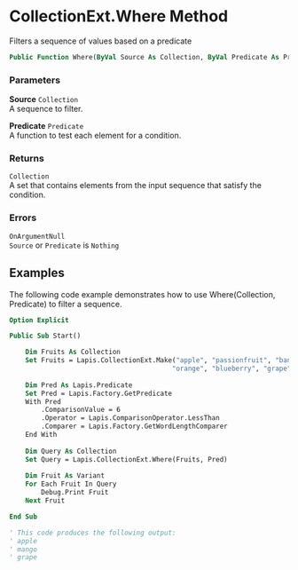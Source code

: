 # CollectionExt.Where Method

Filters a sequence of values based on a predicate

```vb
Public Function Where(ByVal Source As Collection, ByVal Predicate As Predicate) As Collection
```

### Parameters

**Source** `Collection` <br>
A sequence to filter.

**Predicate** `Predicate` <br>
A function to test each element for a condition.

### Returns

`Collection` <br>
A set that contains elements from the input sequence that satisfy the condition.

### Errors

`OnArgumentNull` <br>
`Source` or `Predicate` is `Nothing`

## Examples

The following code example demonstrates how to use Where(Collection, Predicate) to filter a sequence.

```vb
Option Explicit

Public Sub Start()

    Dim Fruits As Collection
    Set Fruits = Lapis.CollectionExt.Make("apple", "passionfruit", "banana", "mango", _
                                         "orange", "blueberry", "grape", "strawberry")
    
    Dim Pred As Lapis.Predicate
    Set Pred = Lapis.Factory.GetPredicate
    With Pred
        .ComparisonValue = 6
        .Operator = Lapis.ComparisonOperator.LessThan
        .Comparer = Lapis.Factory.GetWordLengthComparer
    End With
    
    Dim Query As Collection
    Set Query = Lapis.CollectionExt.Where(Fruits, Pred)
    
    Dim Fruit As Variant
    For Each Fruit In Query
        Debug.Print Fruit
    Next Fruit

End Sub

' This code produces the following output:
' apple
' mango
' grape
```

